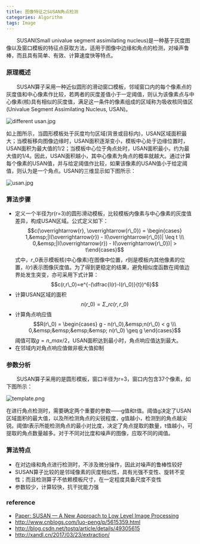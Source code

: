```yaml
---
title: 图像特征之SUSAN角点检测
categories: Algorithm
tags: Image
---
```

&emsp;&emsp;SUSAN(Small univalue segment assimilating nucleus)是一种基于灰度图像以及窗口模板的特征点获取方法，适用于图像中边缘和角点的检测，对噪声鲁棒，而且具有简单、有效、计算速度快等特点。
<!-- more -->

### 原理概述
&emsp;&emsp;SUSAN算子采用一种近似圆形的滑动窗口模板，邻域窗口内的每个像素点的灰度值和中心像素作比较，若两者的灰度差值小于一定阈值，则认为该像素点与中心像素(核)具有相似的灰度值，满足这一条件的像素组成的区域称为吸收核同值区(Univalue Segment Assimilating Nucleus, USAN)。

<img src="https://i.loli.net/2017/07/12/5965d644ac5c4.jpg" alt="different usan.jpg" title="模板在不同位置的USAN变化" />

如上图所示，当圆形模板处于灰度均匀区域(背景或目标内)，USAN区域面积最大；当模板移向图像边缘时，USAN面积逐渐变小，模板中心处于边缘位置时，USAN面积为最大值的1/2；当模板中心位于角点处时，USAN面积最小，约为最大值的1/4。因此，USAN面积越小，其中心像素为角点的概率就越大。通过计算每个像素的USAN值，并与给定阈值作比较，如果该像素的USAN值小于给定阈值，则认为是一个角点。USAN的三维显示如下图所示：

<img src="https://ooo.0o0.ooo/2017/07/12/5965d644d4320.jpg" alt="usan.jpg" title="USAN三维显示" />


### 算法步骤
- 定义一个半径为r(r=3)的圆形滑动模板，比较模板内像素与中心像素的灰度值差异，构成USAN区域。公式定义如下：
$$c(\overrightarrow{r}, \overrightarrow{r\_0}) = \begin{cases} 1,&emsp;|I(\overrightarrow{r}) - I(\overrightarrow{r\_0})| \leq t \\\ 0,&emsp;|I(\overrightarrow{r}) - I(\overrightarrow{r\_0})| > t\end{cases}$$
式中，$r\_0$表示模板核(中心像素)在图像中位置，$r$则是模板内其他像素的位置，$I(r)$表示图像灰度值。为了得到更稳定的结果，避免相似度函数在阈值边界处发生突变，亦可采用下式计算：
$$c(r,r\_0)=e^{-(\dfrac{I(r)-I(r\_0)}{t})^6}$$
- 计算USAN区域的面积
$$n(r\_0) = \Sigma\_r c(r, r\_0)$$
- 计算角点响应值
$$R(r\_0) = \begin{cases} g - n(r\_0),&emsp;n(r\_0) < g \\\ 0,&emsp;&emsp;&emsp;&emsp; n(r\_0) \geq g \end{cases}$$
阈值可取$g=n\_{max}/2$，USAN面积达到最小时，角点响应值达到最大。
- 在邻域内对角点响应值做非极大值抑制

### 参数分析
&emsp;&emsp;SUSAN算子采用的是圆形模板，窗口半径为r=3，窗口内包含37个像素，如下图所示：

<img src="https://i.loli.net/2017/07/12/5965d644c2903.png" alt="template.png" title="圆形模板" />

在进行角点检测时，需要确定两个重要的参数——g值和t值。阈值g决定了USAN区域面积的最大值，以及所检测角点的尖锐程度，g值越小，检测到的角点越尖锐。阈值t表示所能检测角点的最小对比度，决定了角点提取的数量，t值越小，可提取的角点数量越多。对于不同对比度和噪声的图像，应取不同的阈值。

### 算法特点
- 在对边缘和角点进行检测时，不涉及微分操作，因此对噪声的鲁棒性较好
- SUSAN算子比较的是邻域像素的灰度相似性，具有光强不变性、旋转不变性；而且检测算子不依赖模板尺寸，在一定程度具备尺度不变性
- 参数较少，计算较快，抗干扰能力强

### reference
- [Paper: SUSAN — A New Approach to Low Level Image Processing](http://www-2.dc.uba.ar/materias/ipdi/smith95susan.pdf)
- http://www.cnblogs.com/luo-peng/p/5615359.html
- http://blog.csdn.net/tostq/article/details/49305615
- http://xandl.cn/2017/03/23/extraction/
